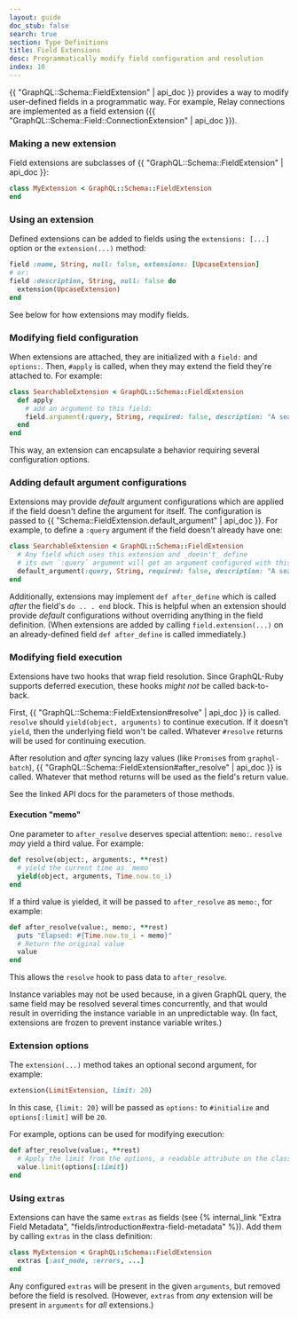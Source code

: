 ```yaml
---
layout: guide
doc_stub: false
search: true
section: Type Definitions
title: Field Extensions
desc: Programmatically modify field configuration and resolution
index: 10
---
```


{{ "GraphQL::Schema::FieldExtension" | api_doc }} provides a way to modify user-defined fields in a programmatic way. For example, Relay connections are implemented as a field extension ({{ "GraphQL::Schema::Field::ConnectionExtension" | api_doc }}).

### Making a new extension

Field extensions are subclasses of {{ "GraphQL::Schema::FieldExtension" | api_doc }}:

```ruby
class MyExtension < GraphQL::Schema::FieldExtension
end
```

### Using an extension

Defined extensions can be added to fields using the `extensions: [...]` option or the `extension(...)` method:

```ruby
field :name, String, null: false, extensions: [UpcaseExtension]
# or:
field :description, String, null: false do
  extension(UpcaseExtension)
end
```

See below for how extensions may modify fields.

### Modifying field configuration

When extensions are attached, they are initialized with a `field:` and `options:`. Then, `#apply` is called, when they may extend the field they're attached to. For example:

```ruby
class SearchableExtension < GraphQL::Schema::FieldExtension
  def apply
    # add an argument to this field:
    field.argument(:query, String, required: false, description: "A search query")
  end
end
```

This way, an extension can encapsulate a behavior requiring several configuration options.

### Adding default argument configurations

Extensions may provide _default_ argument configurations which are applied if the field doesn't define the argument for itself. The configuration is passed to {{ "Schema::FieldExtension.default_argument" | api_doc }}. For example, to define a `:query` argument if the field doesn't already have one:

```ruby
class SearchableExtension < GraphQL::Schema::FieldExtension
  # Any field which uses this extension and _doesn't_ define
  # its own `:query` argument will get an argument configured with this:
  default_argument(:query, String, required: false, description: "A search query")
end
```

Additionally, extensions may implement `def after_define` which is called _after_ the field's `do .. . end` block. This is helpful when an extension should provide _default_ configurations without overriding anything in the field definition. (When extensions are added by calling `field.extension(...)` on an already-defined field `def after_define` is called immediately.)

### Modifying field execution

Extensions have two hooks that wrap field resolution. Since GraphQL-Ruby supports deferred execution, these hooks _might not_ be called back-to-back.

First, {{ "GraphQL::Schema::FieldExtension#resolve" | api_doc }} is called. `resolve` should `yield(object, arguments)` to continue execution. If it doesn't `yield`, then the underlying field won't be called. Whatever `#resolve` returns will be used for continuing execution.

After resolution and _after_ syncing lazy values (like `Promise`s from `graphql-batch`), {{ "GraphQL::Schema::FieldExtension#after_resolve" | api_doc }} is called. Whatever that method returns will be used as the field's return value.

See the linked API docs for the parameters of those methods.

#### Execution "memo"

One parameter to `after_resolve` deserves special attention: `memo:`. `resolve` _may_ yield a third value. For example:

```ruby
def resolve(object:, arguments:, **rest)
  # yield the current time as `memo`
  yield(object, arguments, Time.now.to_i)
end
```

If a third value is yielded, it will be passed to `after_resolve` as `memo:`, for example:

```ruby
def after_resolve(value:, memo:, **rest)
  puts "Elapsed: #{Time.now.to_i - memo}"
  # Return the original value
  value
end
```

This allows the `resolve` hook to pass data to `after_resolve`.

Instance variables may not be used because, in a given GraphQL query, the same field may be resolved several times concurrently, and that would result in overriding the instance variable in an unpredictable way. (In fact, extensions are frozen to prevent instance variable writes.)

### Extension options

The `extension(...)` method takes an optional second argument, for example:

```ruby
extension(LimitExtension, limit: 20)
```

In this case, `{limit: 20}` will be passed as `options:` to `#initialize` and `options[:limit]` will be `20`.

For example, options can be used for modifying execution:

```ruby
def after_resolve(value:, **rest)
  # Apply the limit from the options, a readable attribute on the class
  value.limit(options[:limit])
end
```

### Using `extras`

Extensions can have the same `extras` as fields (see {% internal_link "Extra Field Metadata", "fields/introduction#extra-field-metadata" %}). Add them by calling `extras` in the class definition:

```ruby
class MyExtension < GraphQL::Schema::FieldExtension
  extras [:ast_node, :errors, ...]
end
```

Any configured `extras` will be present in the given `arguments`, but removed before the field is resolved. (However, `extras` from _any_ extension will be present in `arguments` for _all_ extensions.)
